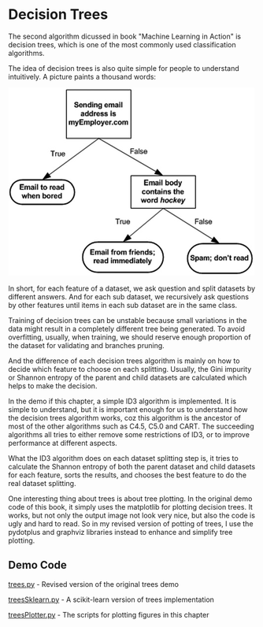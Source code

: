 # Decision Trees

The second algorithm dicussed in book "Machine Learning in Action" is decision trees, which is one of the most commonly used classification algorithms.

The idea of decision trees is also quite simple for people to understand intuitively. A picture paints a thousand words:

![](figure3_1.jpg)

In short, for each feature of a dataset, we ask question and split datasets by different answers. And for each sub dataset, we recursively ask questions by other features until items in each sub dataset are in the same class.

Training of decision trees can be unstable because small variations in the data might result in a completely different tree being generated. To avoid overfitting, usually, when training, we should reserve enough proportion of the dataset for validating and branches pruning.

And the difference of each decision trees algorithm is mainly on how to decide which feature to choose on each splitting. Usually, the Gini impurity or Shannon entropy of the parent and child datasets are calculated which helps to make the decision.

In the demo if this chapter, a simple ID3 algorithm is implemented. It is simple to understand, but it is important enough for us to understand how the decision trees algorithm works, coz this algorithm is the ancestor of most of the other algorithms such as C4.5, C5.0 and CART. The succeeding algorithms all tries to either remove some restrictions of ID3, or to improve performance at different aspects.

What the ID3 algorithm does on each dataset splitting step is, it tries to calculate the Shannon entropy of both the parent dataset and child datasets for each feature, sorts the results, and chooses the best feature to do the real dataset splitting.

One interesting thing about trees is about tree plotting. In the original demo code of this book, it simply uses the matplotlib for plotting decision trees. It works, but not only the output image not look very nice, but also the code is ugly and hard to read. So in my revised version of potting of trees, I use the pydotplus and graphviz libraries instead to enhance and simplify tree plotting.

## Demo Code

[trees.py](trees.py) - Revised version of the original trees demo

[treesSklearn.py](treesSklearn.py) - A scikit-learn version of trees implementation

[treesPlotter.py](treesPlotter.py) - The scripts for plotting figures in this chapter